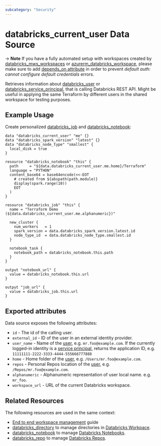 ```yaml
---
subcategory: "Security"
---
```

# databricks_current_user Data Source

-> **Note** If you have a fully automated setup with workspaces created by [databricks_mws_workspaces](../resources/mws_workspaces.md) or [azurerm_databricks_workspace](https://registry.terraform.io/providers/hashicorp/azurerm/latest/docs/resources/databricks_workspace), please make sure to add [depends_on attribute](../index.md#data-resources-and-authentication-is-not-configured-errors) in order to prevent _default auth: cannot configure default credentials_ errors.

Retrieves information about [databricks_user](../resources/user.md) or [databricks_service_principal](../resources/service_principal.md), that is calling Databricks REST API. Might be useful in applying the same Terraform by different users in the shared workspace for testing purposes.

## Example Usage

Create personalized [databricks_job](../resources/job.md) and [databricks_notebook](../resources/notebook.md):

```hcl
data "databricks_current_user" "me" {}
data "databricks_spark_version" "latest" {}
data "databricks_node_type" "smallest" {
  local_disk = true
}

resource "databricks_notebook" "this" {
  path     = "${data.databricks_current_user.me.home}/Terraform"
  language = "PYTHON"
  content_base64 = base64encode(<<-EOT
    # created from ${abspath(path.module)}
    display(spark.range(10))
    EOT
  )
}

resource "databricks_job" "this" {
  name = "Terraform Demo (${data.databricks_current_user.me.alphanumeric})"

  new_cluster {
    num_workers   = 1
    spark_version = data.databricks_spark_version.latest.id
    node_type_id  = data.databricks_node_type.smallest.id
  }

  notebook_task {
    notebook_path = databricks_notebook.this.path
  }
}

output "notebook_url" {
  value = databricks_notebook.this.url
}

output "job_url" {
  value = databricks_job.this.url
}
```

## Exported attributes

Data source exposes the following attributes:

* `id` -  The id of the calling user.
* `external_id` - ID of the user in an external identity provider.
* `user_name` - Name of the [user](../resources/user.md), e.g. `mr.foo@example.com`. If the currently logged-in identity is a [service principal](../resources/service_principal.md), returns the application ID, e.g. `11111111-2222-3333-4444-555666777888`
* `home` - Home folder of the [user](../resources/user.md), e.g. `/Users/mr.foo@example.com`.
* `repos` - Personal Repos location of the [user](../resources/user.md), e.g. `/Repos/mr.foo@example.com`.
* `alphanumeric` - Alphanumeric representation of user local name. e.g. `mr_foo`.
* `workspace_url` - URL of the current Databricks workspace.

## Related Resources

The following resources are used in the same context:

* [End to end workspace management](../guides/passthrough-cluster-per-user.md) guide
* [databricks_directory](../resources/directory.md) to manage directories in [Databricks Workpace](https://docs.databricks.com/workspace/workspace-objects.html).
* [databricks_notebook](../resources/notebook.md) to manage [Databricks Notebooks](https://docs.databricks.com/notebooks/index.html).
* [databricks_repo](../resources/repo.md) to manage [Databricks Repos](https://docs.databricks.com/repos.html).
